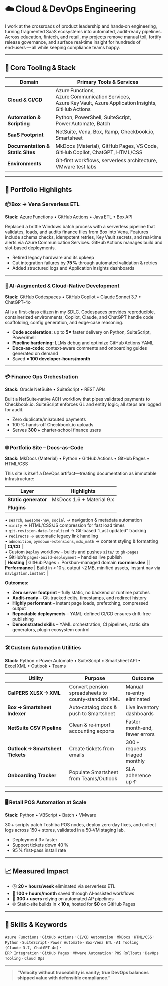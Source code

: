 # ☁️ Cloud & DevOps Engineering

I work at the crossroads of product leadership and hands‑on engineering, turning fragmented SaaS ecosystems into automated, audit‑ready pipelines. Across education, fintech, and retail, my projects remove manual toil, fortify release governance, and surface real‑time insight for hundreds of end‑users — all while keeping compliance teams happy.

---

## 🔧 Core Tooling & Stack

| Domain | Primary Tools & Services |
|--------|--------------------------|
| **Cloud & CI/CD** | Azure Functions, Azure Communication Services, Azure Key Vault, Azure Application Insights, GitHub Actions |
| **Automation & Scripting** | Python, PowerShell, SuiteScript, Power Automate, Batch |
| **SaaS Footprint** | NetSuite, Vena, Box, Ramp, Checkbook.io, Smartsheet |
| **Documentation & Static Sites** | MkDocs (Material), GitHub Pages, VS Code, GitHub Copilot, ChatGPT, HTML/CSS |
| **Environments** | Git‑first workflows, serverless architecture, VMware test labs |

---

## 🔁 Portfolio Highlights

### 📦 Box → Vena Serverless ETL  
**Stack:** Azure Functions • GitHub Actions • Java ETL • Box API  

Replaced a brittle Windows batch process with a serverless pipeline that validates, loads, and audits finance files from Box into Vena. Features include schema checks, idempotent retries, Key Vault secrets, and real‑time alerts via Azure Communication Services. GitHub Actions manages build and slot‑based deployments.

- Retired legacy hardware and its upkeep  
- Cut integration failures by **75 %** through automated validation & retries  
- Added structured logs and Application Insights dashboards

---

### 🤖 AI‑Augmented & Cloud‑Native Development  
**Stack:** GitHub Codespaces • GitHub Copilot • Claude Sonnet 3.7 • ChatGPT‑4o  

AI is a first‑class citizen in my SDLC. Codespaces provides reproducible, containerized environments; Copilot, Claude, and ChatGPT handle code scaffolding, config generation, and edge‑case reasoning.

- **Code acceleration:** up to **5×** faster delivery on Python, SuiteScript, PowerShell  
- **Pipeline hardening:** LLMs debug and optimize GitHub Actions YAML  
- **Docs‑as‑code:** context‑aware comments and onboarding guides generated on demand  
- Saved **≈ 100 developer‑hours/month**

---

### 💳 Finance Ops Orchestration  
**Stack:** Oracle NetSuite • SuiteScript • REST APIs  

Built a NetSuite‑native ACH workflow that pipes validated payments to Checkbook.io. SuiteScript enforces GL and entity logic; all steps are logged for audit.

- Zero duplicate/misrouted payments  
- 100 % hands‑off Checkbook.io uploads  
- Serves **300 +** charter‑school finance users

---

### 🌐 Portfolio Site – Docs-as-Code  
**Stack:** MkDocs (Material) • Python • GitHub Actions • GitHub Pages • HTML/CSS  

This site is itself a DevOps artifact—treating documentation as immutable infrastructure:

| Layer | Highlights |
|-------|------------|
| **Static generator** | MkDocs 1.6 + Material 9.x |
| **Plugins** |  
  • `search`, `awesome-nav`, `social` → navigation & metadata automation  
  • `minify` → HTML/CSS/JS compression for fast load times  
  • `git-revision-date-localized` → Git-based “Last updated” tracking  
  • `redirects` → automatic legacy link handling  
  • `admonition`, `pymdown-extensions`, `mdx_math` → content styling & formatting  
| **CI/CD** |  
  • Custom `Deploy` workflow – builds and pushes `site/` to `gh-pages`  
  • GitHub’s `pages-build-deployment` – handles live publish  
| **Hosting** | GitHub Pages + Porkbun-managed domain **rcormier.dev** |
| **Performance** | Build in < 10 s, output ~2 MB, minified assets, instant nav via `navigation.instant` |

**Outcomes:**  
- **Zero server footprint** – fully static, no backend or runtime patches  
- **Audit‑ready** – Git-tracked edits, timestamps, and redirect history  
- **Highly performant** – instant page loads, prefetching, compressed output  
- **Repeatable deployments** – YAML-defined CI/CD ensures drift-free publishing  
- **Demonstrated skills** – YAML orchestration, CI pipelines, static site generators, plugin ecosystem control


---

### 🛠️ Custom Automation Utilities  
**Stack:** Python • Power Automate • SuiteScript • Smartsheet API • Excel XML • Outlook • Teams  

| Utility | Purpose | Outcome |
|---------|---------|---------|
| **CalPERS XLSX → XML** | Convert pension spreadsheets to county‑standard XML | Manual re‑entry eliminated |
| **Box → Smartsheet Indexer** | Auto‑catalog docs & push to Smartsheet | Live inventory dashboards |
| **NetSuite CSV Pipeline** | Clean & re‑import accounting exports | Faster month‑end, fewer errors |
| **Outlook → Smartsheet Tickets** | Create tickets from emails | 300 + requests triaged monthly |
| **Onboarding Tracker** | Populate Smartsheet from Teams/Outlook | SLA adherence up ↑ |

---

### 🖥️ Retail POS Automation at Scale  
**Stack:** Python • VBScript • Batch • VMware  

30 + scripts patch Toshiba POS nodes, deploy zero‑day fixes, and collect logs across 150 + stores, validated in a 50‑VM staging lab.

- Deployment 3× faster  
- Support tickets down 40 %  
- 95 % first‑pass install rate

---

## 📈 Measured Impact

- 🕒 **20 + hours/week** eliminated via serverless ETL  
- 🤖 **100 + hours/month** saved through AI‑assisted workflows  
- 🧾 **300 + users** relying on automated AP pipelines  
- 🌐 Static‑site builds in **< 10 s**, hosted for **$0** on GitHub Pages  

---

## 🔑 Skills & Keywords

`Azure Functions` · `GitHub Actions` · `CI/CD Automation` · `MkDocs` · `HTML/CSS` ·  
`Python` · `SuiteScript` · `Power Automate` · `Box‑Vena ETL` · `AI Tooling (Claude 3.7, ChatGPT‑4o)` ·  
`ERP Integration` · `GitHub Pages` · `VMware Automation` · `POS Rollouts` · `DevOps Tooling` · `Cloud Ops`

---

> **“Velocity without traceability is vanity; true DevOps balances shipped value with defensible compliance.”**
